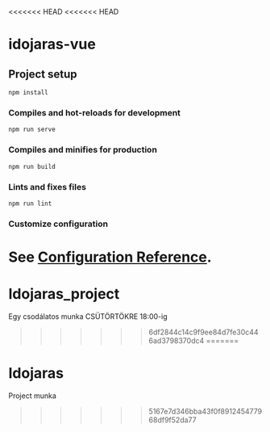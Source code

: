<<<<<<< HEAD
<<<<<<< HEAD
# idojaras-vue

## Project setup
```
npm install
```

### Compiles and hot-reloads for development
```
npm run serve
```

### Compiles and minifies for production
```
npm run build
```

### Lints and fixes files
```
npm run lint
```

### Customize configuration
See [Configuration Reference](https://cli.vuejs.org/config/).
=======
# Idojaras_project
Egy csodálatos munka CSÜTÖRTÖKRE 18:00-ig
>>>>>>> 6df2844c14c9f9ee84d7fe30c446ad3798370dc4
=======
# Idojaras
Project munka
>>>>>>> 5167e7d346bba43f0f891245477968df9f52da77
